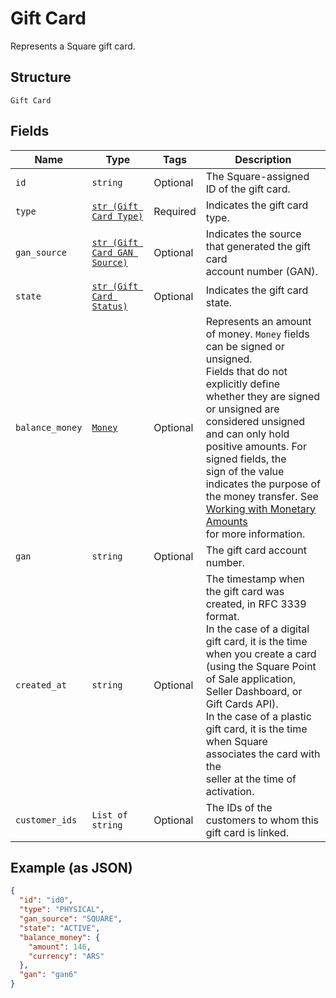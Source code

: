 
# Gift Card

Represents a Square gift card.

## Structure

`Gift Card`

## Fields

| Name | Type | Tags | Description |
|  --- | --- | --- | --- |
| `id` | `string` | Optional | The Square-assigned ID of the gift card. |
| `type` | [`str (Gift Card Type)`](/doc/models/gift-card-type.md) | Required | Indicates the gift card type. |
| `gan_source` | [`str (Gift Card GAN Source)`](/doc/models/gift-card-gan-source.md) | Optional | Indicates the source that generated the gift card<br>account number (GAN). |
| `state` | [`str (Gift Card Status)`](/doc/models/gift-card-status.md) | Optional | Indicates the gift card state. |
| `balance_money` | [`Money`](/doc/models/money.md) | Optional | Represents an amount of money. `Money` fields can be signed or unsigned.<br>Fields that do not explicitly define whether they are signed or unsigned are<br>considered unsigned and can only hold positive amounts. For signed fields, the<br>sign of the value indicates the purpose of the money transfer. See<br>[Working with Monetary Amounts](https://developer.squareup.com/docs/build-basics/working-with-monetary-amounts)<br>for more information. |
| `gan` | `string` | Optional | The gift card account number. |
| `created_at` | `string` | Optional | The timestamp when the gift card was created, in RFC 3339 format.<br>In the case of a digital gift card, it is the time when you create a card<br>(using the Square Point of Sale application, Seller Dashboard, or Gift Cards API).  <br>In the case of a plastic gift card, it is the time when Square associates the card with the<br>seller at the time of activation. |
| `customer_ids` | `List of string` | Optional | The IDs of the customers to whom this gift card is linked. |

## Example (as JSON)

```json
{
  "id": "id0",
  "type": "PHYSICAL",
  "gan_source": "SQUARE",
  "state": "ACTIVE",
  "balance_money": {
    "amount": 146,
    "currency": "ARS"
  },
  "gan": "gan6"
}
```

